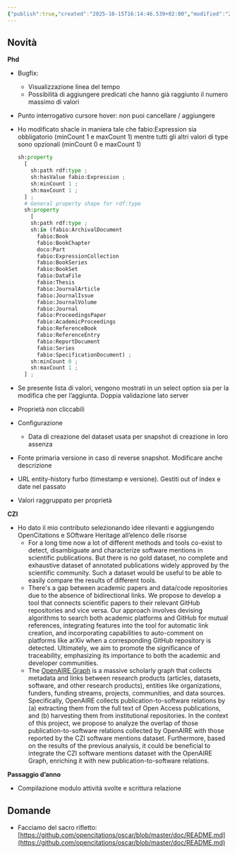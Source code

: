 ```yaml
---
{"publish":true,"created":"2025-10-15T16:14:46.539+02:00","modified":"2023-10-03T12:00:00.000+02:00","cssclasses":""}
---
```



## Novità

**Phd**

- Bugfix:
    - Visualizzazione linea del tempo
    - Possibilità di aggiungere predicati che hanno già raggiunto il numero massimo di valori
- Punto interrogativo cursore hover: non puoi cancellare / aggiungere
- Ho modificato shacle in maniera tale che fabio:Expression sia obbligatorio (minCount 1 e maxCount 1) mentre tutti gli altri valori di type sono opzionali (minCount 0 e maxCount 1)
    
    ```python
    sh:property
      [
        sh:path rdf:type ;
        sh:hasValue fabio:Expression ;
        sh:minCount 1 ;
        sh:maxCount 1 ;
      ] ;
      # General property shape for rdf:type
      sh:property
    	[
        sh:path rdf:type ;
        sh:in (fabio:ArchivalDocument
          fabio:Book
          fabio:BookChapter
          doco:Part
          fabio:ExpressionCollection
          fabio:BookSeries
          fabio:BookSet
          fabio:DataFile
          fabio:Thesis
          fabio:JournalArticle
          fabio:JournalIssue
          fabio:JournalVolume
          fabio:Journal
          fabio:ProceedingsPaper
          fabio:AcademicProceedings
          fabio:ReferenceBook
          fabio:ReferenceEntry
          fabio:ReportDocument
          fabio:Series
          fabio:SpecificationDocument) ;
        sh:minCount 0 ;
        sh:maxCount 1 ;
      ] ;
    ```
    
- Se presente lista di valori, vengono mostrati in un select option sia per la modifica che per l’aggiunta. Doppia validazione lato server
- Proprietà non cliccabili
- Configurazione
    - Data di creazione del dataset usata per snapshot di creazione in loro assenza
- Fonte primaria versione in caso di reverse snapshot. Modificare anche descrizione
- URL entity-history furbo (timestamp e versione). Gestiti out of index e date nel passato
- Valori raggruppato per proprietà

**CZI**

- Ho dato il mio contributo selezionando idee rilevanti e aggiungendo OpenCitations e SOftware Heritage all’elenco delle risorse
    - For a long time now a lot of different methods and tools co-exist to detect, disambiguate and characterize software mentions in scientific publications. But there is no gold dataset, no complete and exhaustive dataset of annotated publications widely approved by the scientific community. Such a dataset would be useful to be able to easily compare the results of different tools.
    - There's a gap between academic papers and data/code repositories due to the absence of bidirectional links. We propose to develop a tool that connects scientific papers to their relevant GitHub repositories and vice versa. Our approach involves devising algorithms to search both academic platforms and GitHub for mutual references, integrating features into the tool for automatic link creation, and incorporating capabilities to auto-comment on platforms like arXiv when a corresponding GitHub repository is detected. Ultimately, we aim to promote the significance of traceability, emphasizing its importance to both the academic and developer communities.
    - The [OpenAIRE Graph](https://docs.google.com/document/d/14WhnHJ3U4cQkMfu_2qrhSI3hrMN2L8as0vuemvvsczg/edit#heading=h.byw61pea4rgf) is a massive scholarly graph that collects metadata and links between research products (articles, datasets, software, and other research products), entities like organizations, funders, funding streams, projects, communities, and data sources. Specifically, OpenAIRE collects publication-to-software relations by (a) extracting them from the full text of Open Access publications, and (b) harvesting them from institutional repositories. In the context of this project, we propose to analyze the overlap of those publication-to-software relations collected by OpenAIRE with those reported by the CZI software mentions dataset. Furthermore, based on the results of the previous analysis, it could be beneficial to integrate the CZI software mentions dataset with the OpenAIRE Graph, enriching it with new publication-to-software relations.

**Passaggio d’anno**

- Compilazione modulo attività svolte e scrittura relazione

## Domande

- Facciamo del sacro rifletto: [https://github.com/opencitations/oscar/blob/master/doc/README.md](https://github.com/opencitations/oscar/blob/master/doc/README.md)